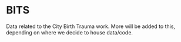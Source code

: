 # BITS
Data related to the City Birth Trauma work. 
More will be added to this, depending on where we decide to house data/code. 

